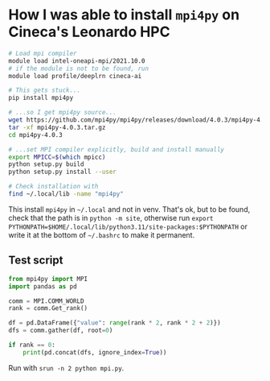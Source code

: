 # How I was able to install `mpi4py` on Cineca's Leonardo HPC

```bash
# Load mpi compiler
module load intel-oneapi-mpi/2021.10.0
# if the module is not to be found, run
module load profile/deeplrn cineca-ai

# This gets stuck...
pip install mpi4py

# ...so I get mpi4py source...
wget https://github.com/mpi4py/mpi4py/releases/download/4.0.3/mpi4py-4.0.3.tar.gz
tar -xf mpi4py-4.0.3.tar.gz
cd mpi4py-4.0.3

# ...set MPI compiler explicitly, build and install manually
export MPICC=$(which mpicc)
python setup.py build
python setup.py install --user

# Check installation with
find ~/.local/lib -name "mpi4py"
```

This install `mpi4py` in `~/.local` and not in venv. That's ok, but to be found, check that the path is in `python -m site`, otherwise run `export PYTHONPATH=$HOME/.local/lib/python3.11/site-packages:$PYTHONPATH` or write it at the bottom of `~/.bashrc` to make it permanent.

## Test script

```python
from mpi4py import MPI
import pandas as pd

comm = MPI.COMM_WORLD
rank = comm.Get_rank()

df = pd.DataFrame({"value": range(rank * 2, rank * 2 + 2)})
dfs = comm.gather(df, root=0)

if rank == 0:
    print(pd.concat(dfs, ignore_index=True))
```

Run with `srun -n 2 python mpi.py`.
